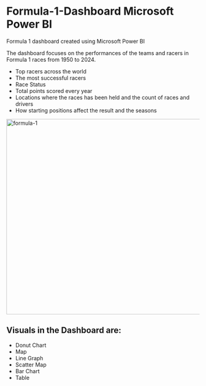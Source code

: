 # Formula-1-Dashboard Microsoft Power BI
Formula 1 dashboard created using Microsoft Power BI

The dashboard focuses on the performances of the teams and racers in Formula 1 races from 1950 to 2024. 

 - Top racers across the world
 - The most successful racers
 - Race Status
 - Total points scored every year
 - Locations where the races has been held and the count of races and drivers
 - How starting positions affect the result and the seasons

<img width="511" alt="formula-1" src="https://github.com/user-attachments/assets/56bc700f-31d5-481a-b026-84c22af34fa4">

## Visuals in the Dashboard are:

 - Donut Chart
 - Map
 - Line Graph
 - Scatter Map
 - Bar Chart
 - Table
